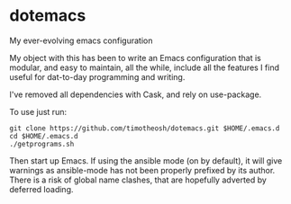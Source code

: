 dotemacs
========

My ever-evolving emacs configuration

My object with this has been to write an Emacs configuration that is
modular, and easy to maintain, all the while, include all the features
I find useful for dat-to-day programming and writing.

I've removed all dependencies with Cask, and rely on use-package.

To use just run:
```shell
git clone https://github.com/timotheosh/dotemacs.git $HOME/.emacs.d
cd $HOME/.emacs.d
./getprograms.sh
```

Then start up Emacs. If using the ansible mode (on by default), it
will give warnings as ansible-mode has not been properly prefixed by
its author. There is a risk of global name clashes, that are hopefully
adverted by deferred loading.